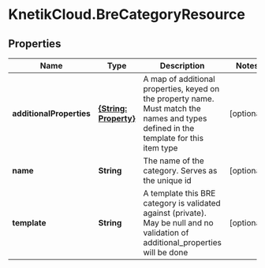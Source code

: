 # KnetikCloud.BreCategoryResource

## Properties
Name | Type | Description | Notes
------------ | ------------- | ------------- | -------------
**additionalProperties** | [**{String: Property}**](Property.md) | A map of additional properties, keyed on the property name.  Must match the names and types defined in the template for this item type | [optional] 
**name** | **String** | The name of the category. Serves as the unique id | [optional] 
**template** | **String** | A template this BRE category is validated against (private). May be null and no validation of additional_properties will be done | [optional] 


